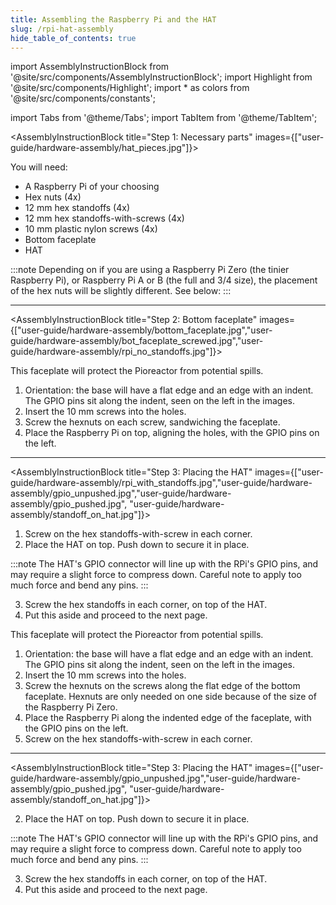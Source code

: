 ```yaml
---
title: Assembling the Raspberry Pi and the HAT
slug: /rpi-hat-assembly
hide_table_of_contents: true
---
```


import AssemblyInstructionBlock from '@site/src/components/AssemblyInstructionBlock';
import Highlight from '@site/src/components/Highlight';
import * as colors from '@site/src/components/constants';

import Tabs from '@theme/Tabs';
import TabItem from '@theme/TabItem';


<AssemblyInstructionBlock title="Step 1: Necessary parts" images={["user-guide/hardware-assembly/hat_pieces.jpg"]}>

You will need:
*	A Raspberry Pi of your choosing
*	<Highlight color={colors.blue}>Hex nuts (4x)</Highlight>
*	<Highlight color={colors.red}>12 mm hex standoffs (4x) </Highlight>
*	<Highlight color={colors.magenta}>12 mm hex standoffs-with-screws (4x)</Highlight>
*	<Highlight color={colors.green}>10 mm plastic nylon screws (4x) </Highlight>
*	<Highlight color={colors.orange}>Bottom faceplate</Highlight>
*	<Highlight color={colors.teal}>HAT</Highlight>

:::note
Depending on if you are using a Raspberry Pi Zero (the tinier Raspberry Pi), or Raspberry Pi A or B (the full and 3/4 size), the placement of the hex nuts will be slightly different. See below:
:::

</AssemblyInstructionBlock>

-----

<Tabs>
  <TabItem value="a_or_b" label="Raspberry Pi A or B" default>


<AssemblyInstructionBlock title="Step 2: Bottom faceplate" images={["user-guide/hardware-assembly/bottom_faceplate.jpg","user-guide/hardware-assembly/bot_faceplate_screwed.jpg","user-guide/hardware-assembly/rpi_no_standoffs.jpg"]}>

This faceplate will protect the Pioreactor from potential spills.

1.	Orientation: the base will have a flat edge and an edge with an indent. The GPIO pins sit along the <Highlight color={colors.blue}>indent,</Highlight> seen on the left in the images.
2.	Insert the 10 mm screws into the <Highlight color={colors.red}>holes.</Highlight>
3.	Screw the <Highlight color={colors.magenta}>hexnuts</Highlight> on each screw, sandwiching the faceplate.
4.	Place the Raspberry Pi on top, aligning the holes, with the <Highlight color={colors.green}>GPIO pins</Highlight> on the left.

</AssemblyInstructionBlock>

-----

<AssemblyInstructionBlock title="Step 3: Placing the HAT" images={["user-guide/hardware-assembly/rpi_with_standoffs.jpg","user-guide/hardware-assembly/gpio_unpushed.jpg","user-guide/hardware-assembly/gpio_pushed.jpg", "user-guide/hardware-assembly/standoff_on_hat.jpg"]}>

1.	Screw on the <Highlight color={colors.blue}>hex standoffs-with-screw</Highlight> in each corner.
2.	Place the HAT on top. <Highlight color={colors.red}>Push down</Highlight> to secure it in place.

:::note
The HAT's GPIO connector will line up with the RPi's GPIO pins, and may require a slight force to compress down. Careful note to apply too much force and bend any pins.
:::

3.	Screw the <Highlight color={colors.green}>hex standoffs</Highlight> in each corner, on top of the HAT.
4.	Put this aside and proceed to the next page.

</AssemblyInstructionBlock>



  </TabItem>
  <TabItem value="zero" label="Raspberry Pi Zero">
<AssemblyInstructionBlock title="Step 2: Bottom faceplate" images={["user-guide/hardware-assembly/bottom_faceplate.jpg","user-guide/hardware-assembly/hex_one_side.jpg","user-guide/hardware-assembly/rpi-zero.jpg"]}>

This faceplate will protect the Pioreactor from potential spills.

1.  Orientation: the base will have a flat edge and an edge with an indent. The GPIO pins sit along the <Highlight color={colors.blue}>indent,</Highlight> seen on the left in the images.
2.  Insert the 10 mm screws into the <Highlight color={colors.red}>holes.</Highlight>
3.  Screw the <Highlight color={colors.magenta}>hexnuts</Highlight> on the screws along the flat edge of the bottom faceplate. Hexnuts are only needed on one side because of the size of the Raspberry Pi Zero.
4.  Place the Raspberry Pi along the indented edge of the faceplate, with the <Highlight color={colors.green}>GPIO pins</Highlight> on the left.
5.  Screw on the <Highlight color={colors.blue}>hex standoffs-with-screw</Highlight> in each corner.

</AssemblyInstructionBlock>


-----

<AssemblyInstructionBlock title="Step 3: Placing the HAT" images={["user-guide/hardware-assembly/gpio_unpushed.jpg","user-guide/hardware-assembly/gpio_pushed.jpg", "user-guide/hardware-assembly/standoff_on_hat.jpg"]}>

2.	Place the HAT on top. <Highlight color={colors.red}>Push down</Highlight> to secure it in place.

:::note
The HAT's GPIO connector will line up with the RPi's GPIO pins, and may require a slight force to compress down. Careful note to apply too much force and bend any pins.
:::

3.	Screw the <Highlight color={colors.green}>hex standoffs</Highlight> in each corner, on top of the HAT.
4.	Put this aside and proceed to the next page.

</AssemblyInstructionBlock>

  </TabItem>
</Tabs>
